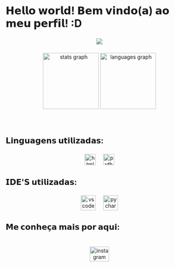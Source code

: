 <br clear="both">

<h1 align="left">𝗛𝗲𝗹𝗹𝗼 𝘄𝗼𝗿𝗹𝗱! 𝗕𝗲𝗺 𝘃𝗶𝗻𝗱𝗼(𝗮) 𝗮𝗼 𝗺𝗲𝘂 𝗽𝗲𝗿𝗳𝗶𝗹! :D</h1>

###

<div align="center">
  <img src="https://profile-counter.glitch.me/ilmoruuu/count.svg?"  />
</div>

###

<div align="center">
  <img src="https://github-readme-stats.vercel.app/api?username=ilmoruuu&hide_title=true&hide_rank=false&show_icons=true&include_all_commits=true&count_private=true&disable_animations=false&theme=dark&locale=pt-br&hide_border=true" height="150" alt="stats graph"  />
  <img src="https://github-readme-stats.vercel.app/api/top-langs?username=ilmoruuu&locale=pt-br&hide_title=false&layout=compact&card_width=320&langs_count=5&theme=dark&hide_border=true" height="150" alt="languages graph"  />
</div>

###

<br clear="both">

<h2 align="left">𝗟𝗶𝗻𝗴𝘂𝗮𝗴𝗲𝗻𝘀 𝘂𝘁𝗶𝗹𝗶𝘇𝗮𝗱𝗮𝘀:</h2>

###

<div align="center">
  <img src="https://cdn.jsdelivr.net/gh/devicons/devicon/icons/html5/html5-original.svg" height="30" alt="html5 logo"  />
  <img width="12" />
  <img src="https://cdn.jsdelivr.net/gh/devicons/devicon/icons/python/python-original.svg" height="30" alt="python logo"  />
</div>

###

<h2 align="left">𝗜𝗗𝗘'𝗦 𝘂𝘁𝗶𝗹𝗶𝘇𝗮𝗱𝗮𝘀:</h2>

###

<div align="center">
  <img src="https://cdn.jsdelivr.net/gh/devicons/devicon/icons/vscode/vscode-original.svg" height="40" alt="vscode logo"  />
  <img width="12" />
  <img src="https://cdn.simpleicons.org/pycharm/000000" height="40" alt="pycharm logo"  />
</div>

###

<h2 align="left">𝗠𝗲 𝗰𝗼𝗻𝗵𝗲𝗰̧𝗮 𝗺𝗮𝗶𝘀 𝗽𝗼𝗿 𝗮𝗾𝘂𝗶:</h2>

###

<br clear="both">

<div align="center">
  <a href="https://www.instagram.com/ilmoruuu/" target="_blank">
    <img src="https://raw.githubusercontent.com/maurodesouza/profile-readme-generator/master/src/assets/icons/social/instagram/default.svg" width="52" height="40" alt="instagram logo"  />
  </a>
</div>

###
